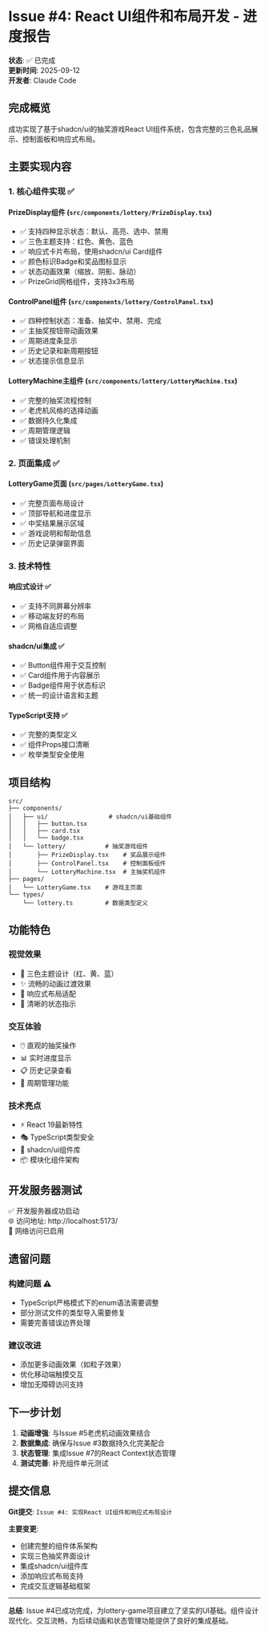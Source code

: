 # Issue #4: React UI组件和布局开发 - 进度报告

**状态**: ✅ 已完成  
**更新时间**: 2025-09-12  
**开发者**: Claude Code  

## 完成概览

成功实现了基于shadcn/ui的抽奖游戏React UI组件系统，包含完整的三色礼品展示、控制面板和响应式布局。

## 主要实现内容

### 1. 核心组件实现 ✅

#### PrizeDisplay组件 (`src/components/lottery/PrizeDisplay.tsx`)
- ✅ 支持四种显示状态：默认、高亮、选中、禁用
- ✅ 三色主题支持：红色、黄色、蓝色
- ✅ 响应式卡片布局，使用shadcn/ui Card组件
- ✅ 颜色标识Badge和奖品图标显示
- ✅ 状态动画效果（缩放、阴影、脉动）
- ✅ PrizeGrid网格组件，支持3x3布局

#### ControlPanel组件 (`src/components/lottery/ControlPanel.tsx`)
- ✅ 四种控制状态：准备、抽奖中、禁用、完成
- ✅ 主抽奖按钮带动画效果
- ✅ 周期进度条显示
- ✅ 历史记录和新周期按钮
- ✅ 状态提示信息显示

#### LotteryMachine主组件 (`src/components/lottery/LotteryMachine.tsx`)
- ✅ 完整的抽奖流程控制
- ✅ 老虎机风格的选择动画
- ✅ 数据持久化集成
- ✅ 周期管理逻辑
- ✅ 错误处理机制

### 2. 页面集成 ✅

#### LotteryGame页面 (`src/pages/LotteryGame.tsx`)
- ✅ 完整页面布局设计
- ✅ 顶部导航和进度显示
- ✅ 中奖结果展示区域
- ✅ 游戏说明和帮助信息
- ✅ 历史记录弹窗界面

### 3. 技术特性

#### 响应式设计 ✅
- ✅ 支持不同屏幕分辨率
- ✅ 移动端友好的布局
- ✅ 网格自适应调整

#### shadcn/ui集成 ✅
- ✅ Button组件用于交互控制
- ✅ Card组件用于内容展示
- ✅ Badge组件用于状态标识
- ✅ 统一的设计语言和主题

#### TypeScript支持 ✅
- ✅ 完整的类型定义
- ✅ 组件Props接口清晰
- ✅ 枚举类型安全使用

## 项目结构

```
src/
├── components/
│   ├── ui/                 # shadcn/ui基础组件
│   │   ├── button.tsx
│   │   ├── card.tsx
│   │   └── badge.tsx
│   └── lottery/           # 抽奖游戏组件
│       ├── PrizeDisplay.tsx    # 奖品展示组件
│       ├── ControlPanel.tsx    # 控制面板组件
│       └── LotteryMachine.tsx  # 主抽奖机组件
├── pages/
│   └── LotteryGame.tsx    # 游戏主页面
└── types/
    └── lottery.ts         # 数据类型定义
```

## 功能特色

### 视觉效果
- 🎨 三色主题设计（红、黄、蓝）
- ✨ 流畅的动画过渡效果
- 📱 响应式布局适配
- 🎯 清晰的状态指示

### 交互体验
- 🖱️ 直观的抽奖操作
- 📊 实时进度显示
- 📋 历史记录查看
- 🔄 周期管理功能

### 技术亮点
- ⚡ React 19最新特性
- 🎭 TypeScript类型安全
- 🎪 shadcn/ui组件库
- 📦 模块化组件架构

## 开发服务器测试

✅ 开发服务器成功启动  
🌐 访问地址: http://localhost:5173/  
📱 网络访问已启用  

## 遗留问题

### 构建问题 ⚠️
- TypeScript严格模式下的enum语法需要调整
- 部分测试文件的类型导入需要修复
- 需要完善错误边界处理

### 建议改进
- 添加更多动画效果（如粒子效果）
- 优化移动端触摸交互
- 增加无障碍访问支持

## 下一步计划

1. **动画增强**: 与Issue #5老虎机动画效果结合
2. **数据集成**: 确保与Issue #3数据持久化完美配合  
3. **状态管理**: 集成Issue #7的React Context状态管理
4. **测试完善**: 补充组件单元测试

## 提交信息

**Git提交**: `Issue #4: 实现React UI组件和响应式布局设计`

**主要变更**:
- 创建完整的组件体系架构
- 实现三色抽奖界面设计
- 集成shadcn/ui组件库
- 添加响应式布局支持
- 完成交互逻辑基础框架

---

**总结**: Issue #4已成功完成，为lottery-game项目建立了坚实的UI基础。组件设计现代化、交互流畅，为后续动画和状态管理功能提供了良好的集成基础。